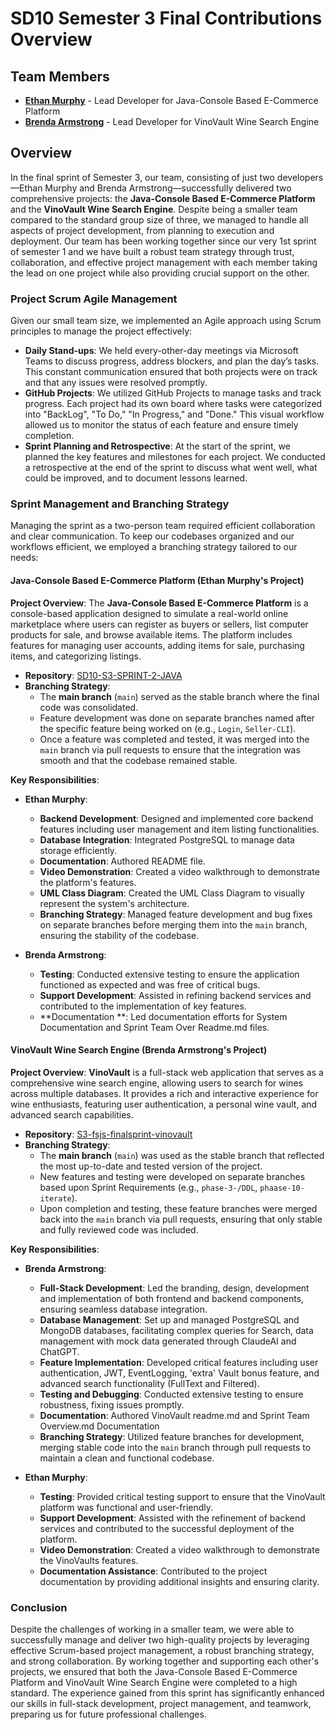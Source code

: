 # SD10 Semester 3 Final Contributions Overview

## Team Members

- **[Ethan Murphy](https://github.com/emurphy04)** - Lead Developer for Java-Console Based E-Commerce Platform
- **[Brenda Armstrong](https://github.com/brendaleearmstrong)** - Lead Developer for VinoVault Wine Search Engine

## Overview

In the final sprint of Semester 3, our team, consisting of just two developers—Ethan Murphy and Brenda Armstrong—successfully delivered two comprehensive projects: the **Java-Console Based E-Commerce Platform** and the **VinoVault Wine Search Engine**. Despite being a smaller team compared to the standard group size of three, we managed to handle all aspects of project development, from planning to execution and deployment. Our team has been working together since our very 1st sprint of semester 1 and we have built a robust team strategy through trust, collaboration, and effective project management with each member taking the lead on one project while also providing crucial support on the other.

### Project Scrum Agile Management

Given our small team size, we implemented an Agile approach using Scrum principles to manage the project effectively:

- **Daily Stand-ups**: We held every-other-day meetings via Microsoft Teams to discuss progress, address blockers, and plan the day’s tasks. This constant communication ensured that both projects were on track and that any issues were resolved promptly.
- **GitHub Projects**: We utilized GitHub Projects to manage tasks and track progress. Each project had its own board where tasks were categorized into "BackLog", "To Do," "In Progress," and "Done." This visual workflow allowed us to monitor the status of each feature and ensure timely completion.
- **Sprint Planning and Retrospective**: At the start of the sprint, we planned the key features and milestones for each project. We conducted a retrospective at the end of the sprint to discuss what went well, what could be improved, and to document lessons learned.

### Sprint Management and Branching Strategy

Managing the sprint as a two-person team required efficient collaboration and clear communication. To keep our codebases organized and our workflows efficient, we employed a branching strategy tailored to our needs:

#### Java-Console Based E-Commerce Platform (Ethan Murphy's Project)

**Project Overview**: 
The **Java-Console Based E-Commerce Platform** is a console-based application designed to simulate a real-world online marketplace where users can register as buyers or sellers, list computer products for sale, and browse available items. The platform includes features for managing user accounts, adding items for sale, purchasing items, and categorizing listings.

- **Repository**: [SD10-S3-SPRINT-2-JAVA](https://github.com/emurphy04/SD10-S3-SPRINT-2-JAVA)
- **Branching Strategy**:
  - The **main branch** (`main`) served as the stable branch where the final code was consolidated.
  - Feature development was done on separate branches named after the specific feature being worked on (e.g., `Login`, `Seller-CLI`).
  - Once a feature was completed and tested, it was merged into the `main` branch via pull requests to ensure that the integration was smooth and that the codebase remained stable.

**Key Responsibilities**:

- **Ethan Murphy**:
  - **Backend Development**: Designed and implemented core backend features including user management and item listing functionalities.
  - **Database Integration**: Integrated PostgreSQL to manage data storage efficiently.
  - **Documentation**: Authored README file.
  - **Video Demonstration**: Created a video walkthrough to demonstrate the platform's features.
  - **UML Class Diagram**: Created the UML Class Diagram to visually represent the system's architecture.  
  - **Branching Strategy**: Managed feature development and bug fixes on separate branches before merging them into the `main` branch, ensuring the stability of the codebase.

- **Brenda Armstrong**:
  - **Testing**: Conducted extensive testing to ensure the application functioned as expected and was free of critical bugs.
  - **Support Development**: Assisted in refining backend services and contributed to the implementation of key features.
  - **Documentation **: Led documentation efforts for System Documentation and Sprint Team Over Readme.md files.

#### VinoVault Wine Search Engine (Brenda Armstrong's Project)

**Project Overview**: 
**VinoVault** is a full-stack web application that serves as a comprehensive wine search engine, allowing users to search for wines across multiple databases. It provides a rich and interactive experience for wine enthusiasts, featuring user authentication, a personal wine vault, and advanced search capabilities.

- **Repository**: [S3-fsjs-finalsprint-vinovault](https://github.com/brendaleearmstrong/S3-fsjs-finalsprint-vinovault)
- **Branching Strategy**:
  - The **main branch** (`main`) was used as the stable branch that reflected the most up-to-date and tested version of the project.
  - New features and testing were developed on separate branches based upon Sprint Requirements (e.g., `phase-3-/DDL`, `phaase-10-iterate`).
  - Upon completion and testing, these feature branches were merged back into the `main` branch via pull requests, ensuring that only stable and fully reviewed code was included.

**Key Responsibilities**:

- **Brenda Armstrong**:
  - **Full-Stack Development**: Led the branding, design, development and implementation of both frontend and backend components, ensuring seamless database integration. 
  - **Database Management**: Set up and managed PostgreSQL and MongoDB databases, facilitating complex queries for Search, data management with mock data generated through ClaudeAI and ChatGPT.
  - **Feature Implementation**: Developed critical features including user authentication, JWT, EventLogging, 'extra' Vault bonus feature, and advanced search functionality (FullText and Filtered).
  - **Testing and Debugging**: Conducted extensive testing to ensure robustness, fixing issues promptly.
  - **Documentation**: Authored VinoVault readme.md and Sprint Team Overview.md Documentation
  - **Branching Strategy**: Utilized feature branches for development, merging stable code into the `main` branch through pull requests to maintain a clean and functional codebase.

- **Ethan Murphy**:
  - **Testing**: Provided critical testing support to ensure that the VinoVault platform was functional and user-friendly.
  - **Support Development**: Assisted with the refinement of backend services and contributed to the successful deployment of the platform.
  - **Video Demonstration**: Created a video walkthrough to demonstrate the VinoVaults features.  
  - **Documentation Assistance**: Contributed to the project documentation by providing additional insights and ensuring clarity.

### Conclusion

Despite the challenges of working in a smaller team, we were able to successfully manage and deliver two high-quality projects by leveraging effective Scrum-based project management, a robust branching strategy, and strong collaboration. By working together and supporting each other's projects, we ensured that both the Java-Console Based E-Commerce Platform and VinoVault Wine Search Engine were completed to a high standard. The experience gained from this sprint has significantly enhanced our skills in full-stack development, project management, and teamwork, preparing us for future professional challenges.
